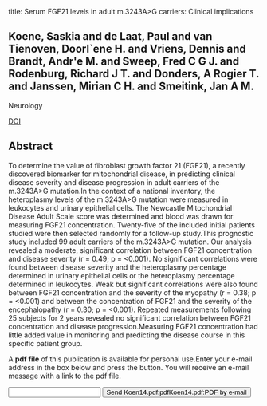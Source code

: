 title: Serum FGF21 levels in adult m.3243A>G carriers: Clinical implications

## Koene, Saskia and de Laat, Paul and van Tienoven, Doorl`ene H. and Vriens, Dennis and Brandt, Andr'e M. and Sweep, Fred C G J. and Rodenburg, Richard J T. and Donders, A Rogier T. and Janssen, Mirian C H. and Smeitink, Jan A M.
Neurology

<a href="https://doi.org/10.1212/WNL.0000000000000578">DOI</a>

## Abstract
To determine the value of fibroblast growth factor 21 (FGF21), a recently discovered biomarker for mitochondrial disease, in predicting clinical disease severity and disease progression in adult carriers of the m.3243A>G mutation.In the context of a national inventory, the heteroplasmy levels of the m.3243A>G mutation were measured in leukocytes and urinary epithelial cells. The Newcastle Mitochondrial Disease Adult Scale score was determined and blood was drawn for measuring FGF21 concentration. Twenty-five of the included initial patients studied were then selected randomly for a follow-up study.This prognostic study included 99 adult carriers of the m.3243A>G mutation. Our analysis revealed a moderate, significant correlation between FGF21 concentration and disease severity (r = 0.49; p = <0.001). No significant correlations were found between disease severity and the heteroplasmy percentage determined in urinary epithelial cells or the heteroplasmy percentage determined in leukocytes. Weak but significant correlations were also found between FGF21 concentration and the severity of the myopathy (r = 0.38; p = <0.001) and between the concentration of FGF21 and the severity of the encephalopathy (r = 0.30; p = <0.001). Repeated measurements following 25 subjects for 2 years revealed no significant correlation between FGF21 concentration and disease progression.Measuring FGF21 concentration had little added value in monitoring and predicting the disease course in this specific patient group.

A <b>pdf file</b> of this publication is available for personal use.Enter your e-mail address in the box below and press the button. You will receive an e-mail message with a link to the pdf file.
<form action="sender.php">  <input type="text" name="email">  <input type="submit" value="Send Koen14.pdf:pdfKoen14.pdf:PDF by e-mail"></form>